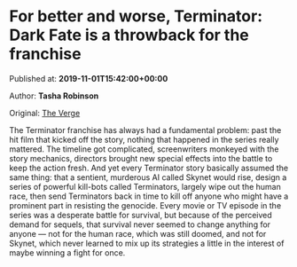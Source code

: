 
# For better and worse, Terminator: Dark Fate is a throwback for the franchise

Published at: **2019-11-01T15:42:00+00:00**

Author: **Tasha Robinson**

Original: [The Verge](https://www.theverge.com/2019/11/1/20943302/terminator-dark-fate-review-linda-hamilton-arnold-schwarzenegger-franchise)

The Terminator franchise has always had a fundamental problem: past the hit film that kicked off the story, nothing that happened in the series really mattered. The timeline got complicated, screenwriters monkeyed with the story mechanics, directors brought new special effects into the battle to keep the action fresh. And yet every Terminator story basically assumed the same thing: that a sentient, murderous AI called Skynet would rise, design a series of powerful kill-bots called Terminators, largely wipe out the human race, then send Terminators back in time to kill off anyone who might have a prominent part in resisting the genocide.
Every movie or TV episode in the series was a desperate battle for survival, but because of the perceived demand for sequels, that survival never seemed to change anything for anyone — not for the human race, which was still doomed, and not for Skynet, which never learned to mix up its strategies a little in the interest of maybe winning a fight for once.
